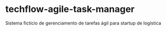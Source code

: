 # techflow-agile-task-manager
Sistema fictício de gerenciamento de tarefas ágil para startup de logística

